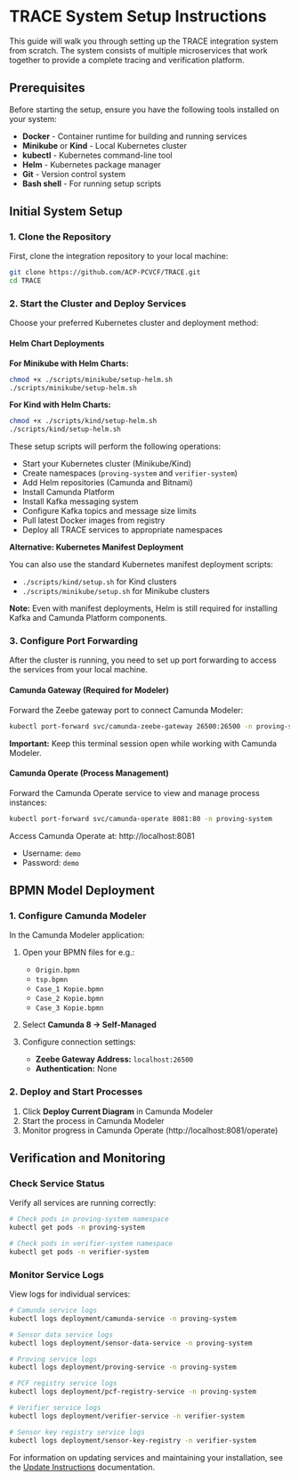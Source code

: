 # TRACE System Setup Instructions

This guide will walk you through setting up the TRACE integration system from scratch. The system consists of multiple microservices that work together to provide a complete tracing and verification platform.

## Prerequisites

Before starting the setup, ensure you have the following tools installed on your system:

- **Docker** - Container runtime for building and running services
- **Minikube** or **Kind** - Local Kubernetes cluster
- **kubectl** - Kubernetes command-line tool
- **Helm** - Kubernetes package manager
- **Git** - Version control system
- **Bash shell** - For running setup scripts

## Initial System Setup

### 1. Clone the Repository

First, clone the integration repository to your local machine:

```bash
git clone https://github.com/ACP-PCVCF/TRACE.git
cd TRACE
```

### 2. Start the Cluster and Deploy Services

Choose your preferred Kubernetes cluster and deployment method:

#### Helm Chart Deployments

**For Minikube with Helm Charts:**
```bash
chmod +x ./scripts/minikube/setup-helm.sh
./scripts/minikube/setup-helm.sh
```

**For Kind with Helm Charts:**
```bash
chmod +x ./scripts/kind/setup-helm.sh
./scripts/kind/setup-helm.sh
```

These setup scripts will perform the following operations:
- Start your Kubernetes cluster (Minikube/Kind)
- Create namespaces (`proving-system` and `verifier-system`)
- Add Helm repositories (Camunda and Bitnami)
- Install Camunda Platform
- Install Kafka messaging system
- Configure Kafka topics and message size limits
- Pull latest Docker images from registry
- Deploy all TRACE services to appropriate namespaces

**Alternative: Kubernetes Manifest Deployment**

You can also use the standard Kubernetes manifest deployment scripts:
- `./scripts/kind/setup.sh` for Kind clusters
- `./scripts/minikube/setup.sh` for Minikube clusters

**Note:** Even with manifest deployments, Helm is still required for installing Kafka and Camunda Platform components.

### 3. Configure Port Forwarding

After the cluster is running, you need to set up port forwarding to access the services from your local machine.

#### Camunda Gateway (Required for Modeler)

Forward the Zeebe gateway port to connect Camunda Modeler:

```bash
kubectl port-forward svc/camunda-zeebe-gateway 26500:26500 -n proving-system
```

**Important:** Keep this terminal session open while working with Camunda Modeler.

#### Camunda Operate (Process Management)

Forward the Camunda Operate service to view and manage process instances:

```bash
kubectl port-forward svc/camunda-operate 8081:80 -n proving-system
```

Access Camunda Operate at: http://localhost:8081
- Username: `demo`
- Password: `demo`

## BPMN Model Deployment

### 1. Configure Camunda Modeler

In the Camunda Modeler application:

1. Open your BPMN files for e.g.:
   - `Origin.bpmn`
   - `tsp.bpmn`
   - `Case_1 Kopie.bpmn`
   - `Case_2 Kopie.bpmn`
   - `Case_3 Kopie.bpmn`

2. Select **Camunda 8 → Self-Managed**

3. Configure connection settings:
   - **Zeebe Gateway Address:** `localhost:26500`
   - **Authentication:** None

### 2. Deploy and Start Processes

1. Click **Deploy Current Diagram** in Camunda Modeler
2. Start the process in Camunda Modeler
3. Monitor progress in Camunda Operate (http://localhost:8081/operate)

## Verification and Monitoring

### Check Service Status

Verify all services are running correctly:

```bash
# Check pods in proving-system namespace
kubectl get pods -n proving-system

# Check pods in verifier-system namespace
kubectl get pods -n verifier-system
```

### Monitor Service Logs

View logs for individual services:

```bash
# Camunda service logs
kubectl logs deployment/camunda-service -n proving-system

# Sensor data service logs
kubectl logs deployment/sensor-data-service -n proving-system

# Proving service logs
kubectl logs deployment/proving-service -n proving-system

# PCF registry service logs
kubectl logs deployment/pcf-registry-service -n proving-system

# Verifier service logs
kubectl logs deployment/verifier-service -n verifier-system

# Sensor key registry service logs
kubectl logs deployment/sensor-key-registry -n verifier-system
```


For information on updating services and maintaining your installation, see the [Update Instructions](./update-instructions.md) documentation.
